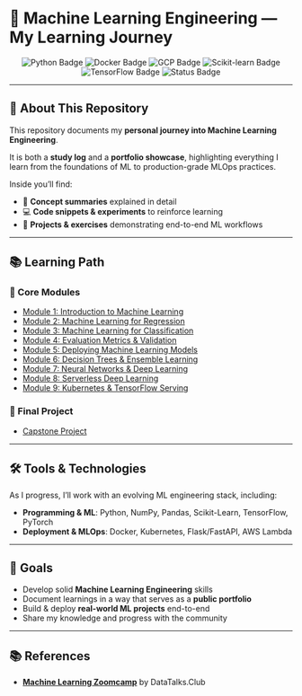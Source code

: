 # 🤖 Machine Learning Engineering — My Learning Journey

<p align="center">
  <img src="https://img.shields.io/badge/Python-3.10-blue?logo=python" alt="Python Badge"/>
  <img src="https://img.shields.io/badge/Docker-Enabled-blue?logo=docker" alt="Docker Badge"/>
  <img src="https://img.shields.io/badge/Google%20Cloud-ML%20Engineering-blue?logo=google-cloud" alt="GCP Badge"/>
  <img src="https://img.shields.io/badge/scikit--learn-ML%20Models-green?logo=scikitlearn" alt="Scikit-learn Badge"/>
  <img src="https://img.shields.io/badge/TensorFlow-Deep%20Learning-orange?logo=tensorflow" alt="TensorFlow Badge"/>
  <img src="https://img.shields.io/badge/Status-In%20Progress-success" alt="Status Badge"/>
</p>

---

## 📌 About This Repository
This repository documents my **personal journey into Machine Learning Engineering**.  

It is both a **study log** and a **portfolio showcase**, highlighting everything I learn from the foundations of ML to production-grade MLOps practices.  

Inside you’ll find:
- 📖 **Concept summaries** explained in detail  
- 💻 **Code snippets & experiments** to reinforce learning  
- 🚀 **Projects & exercises** demonstrating end-to-end ML workflows  

---

## 📚 Learning Path

### 🔹 Core Modules
- [Module 1: Introduction to Machine Learning](./module-1/)
- [Module 2: Machine Learning for Regression](./module-2/)
- [Module 3: Machine Learning for Classification](./module-3/)
- [Module 4: Evaluation Metrics & Validation](./module-4/)
- [Module 5: Deploying Machine Learning Models](./module-5/)
- [Module 6: Decision Trees & Ensemble Learning](./module-6/)
- [Module 7: Neural Networks & Deep Learning](./module-7/)
- [Module 8: Serverless Deep Learning](./module-8/)
- [Module 9: Kubernetes & TensorFlow Serving](./module-9/)



### 🔹 Final Project
- [Capstone Project](./project/)

---

## 🛠️ Tools & Technologies
As I progress, I’ll work with an evolving ML engineering stack, including:

- **Programming & ML**: Python, NumPy, Pandas, Scikit-Learn, TensorFlow, PyTorch  
- **Deployment & MLOps**: Docker, Kubernetes, Flask/FastAPI, AWS Lambda  

---

## 🎯 Goals
- Develop solid **Machine Learning Engineering** skills  
- Document learnings in a way that serves as a **public portfolio**  
- Build & deploy **real-world ML projects** end-to-end  
- Share my knowledge and progress with the community  

---

## 📚 References
- **[Machine Learning Zoomcamp](https://github.com/DataTalksClub/machine-learning-zoomcamp)** by DataTalks.Club  
